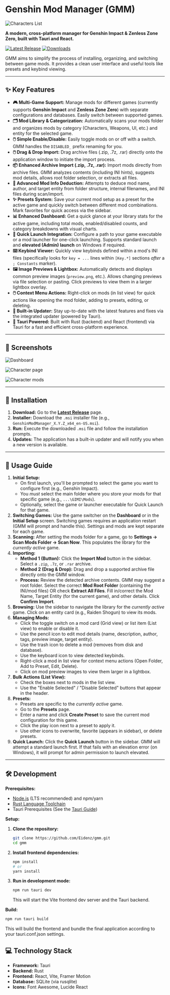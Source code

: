 # Genshin Mod Manager (GMM)

![Characters List](https://github.com/user-attachments/assets/c45b7d4d-6a2a-45a9-8f44-ded6ef450b1d)

**A modern, cross-platform manager for Genshin Impact & Zenless Zone Zero, built with Tauri and React.**

[![Latest Release](https://img.shields.io/github/v/release/Eidenz/gmm-updates?label=Latest%20Release&style=for-the-badge)](https://github.com/Eidenz/gmm/releases/latest)
[![Downloads](https://img.shields.io/github/downloads/Eidenz/gmm-updates/total?style=for-the-badge)](https://github.com/Eidenz/gmm/releases)

GMM aims to simplify the process of installing, organizing, and switching between game mods. It provides a clean user interface and useful tools like presets and keybind viewing.

---

## ✨ Key Features

*   **🎮 Multi-Game Support:** Manage mods for different games (currently supports **Genshin Impact** and **Zenless Zone Zero**) with separate configurations and databases. Easily switch between supported games.
*   **🗂️ Mod Library & Categorization:** Automatically scans your mods folder and organizes mods by category (Characters, Weapons, UI, etc.) and entity for the selected game.
*   **🖱️ Simple Enable/Disable:** Easily toggle mods on or off with a switch. GMM handles the `DISABLED_` prefix renaming for you.
*   **🖱️ Drag & Drop Import:** Drag archive files (.zip, .7z, .rar) directly onto the application window to initiate the import process.
*   **📦 Enhanced Archive Import (.zip, .7z, .rar):** Import mods directly from archive files. GMM analyzes contents (including INI hints), suggests mod details, allows root folder selection, or extracts all files.
*   **🤖 Advanced Mod Info Deduction:** Attempts to deduce mod name, author, and target entity from folder structure, internal filenames, and INI files during scan/import.
*   **✨ Presets System:** Save your current mod setup as a preset for the active game and quickly switch between different mod combinations. Mark favorites for quick access via the sidebar.
*   **📊 Enhanced Dashboard:** Get a quick glance at your library stats for the active game, including total mods, enabled/disabled counts, and category breakdowns with visual charts.
*   **🚀 Quick Launch Integration:** Configure a path to your game executable or a mod launcher for one-click launching. Supports standard launch and **elevated (Admin) launch** on Windows if required.
*   **⌨️ Keybind Viewer:** Quickly view keybinds defined within a mod's INI files (specifically looks for `key = ...` lines within `[Key.*]` sections *after* a `; Constants` marker).
*   **🖼️ Image Previews & Lightbox:** Automatically detects and displays common preview images (`preview.png`, etc.). Allows changing previews via file selection or pasting. Click previews to view them in a larger lightbox overlay.
*   **🖱️ Context Menu Actions:** Right-click on mods (in list view) for quick actions like opening the mod folder, adding to presets, editing, or deleting.
*   **🔄 Built-in Updater:** Stay up-to-date with the latest features and fixes via the integrated updater (powered by Tauri).
*   **🦀 Tauri Powered:** Built with Rust (backend) and React (frontend) via Tauri for a fast and efficient cross-platform experience.

---

## 📸 Screenshots

![Dashboard](https://github.com/user-attachments/assets/6e9f6d59-45bc-4a2c-97d2-35849f77186a)

![Character page](https://github.com/user-attachments/assets/1e387440-f39f-43c6-a2e1-83b389017e5e)

![Character mods](https://github.com/user-attachments/assets/17d812a6-0b66-4fc9-abcd-1353291ea807)

---

## 💾 Installation

1.  **Download:** Go to the [**Latest Release**](https://github.com/Eidenz/gmm-updates/releases/latest) page.
2.  **Installer:** Download the `.msi` installer file (e.g., `GenshinModManager_X.Y.Z_x64_en-US.msi`).
3.  **Run:** Execute the downloaded `.msi` file and follow the installation prompts.
4.  **Updates:** The application has a built-in updater and will notify you when a new version is available.

---

## 🚀 Usage Guide

1.  **Initial Setup:**
    *   On first launch, you'll be prompted to select the game you want to configure first (e.g., Genshin Impact).
    *   You *must* select the main folder where you store your mods for that specific game (e.g., `...\GIMI\Mods`).
    *   Optionally, select the game or launcher executable for Quick Launch for that game.
2.  **Switching Games:** Use the game switcher on the **Dashboard** or in the **Initial Setup** screen. Switching games requires an application restart (GMM will prompt and handle this). Settings and mods are kept separate for each game.
3.  **Scanning:** After setting the mods folder for a game, go to **Settings -> Scan Mods Folder -> Scan Now**. This populates the library for the *currently active* game.
4.  **Importing:**
    *   **Method 1 (Button):** Click the **Import Mod** button in the sidebar. Select a `.zip`, `.7z`, or `.rar` archive.
    *   **Method 2 (Drag & Drop):** Drag and drop a supported archive file directly onto the GMM window.
    *   **Process:** Review the detected archive contents. GMM may suggest a root folder. Select the correct **Mod Root Folder** (containing the INI/mod files) OR check **Extract All Files**. Fill in/correct the Mod Name, Target Entity (for the current game), and other details. Click **Confirm Import**.
5.  **Browsing:** Use the sidebar to navigate the library for the *currently active* game. Click on an entity card (e.g., Raiden Shogun) to view its mods.
6.  **Managing Mods:**
    *   Click the toggle switch on a mod card (Grid view) or list item (List view) to enable or disable it.
    *   Use the pencil icon to edit mod details (name, description, author, tags, preview image, target entity).
    *   Use the trash icon to delete a mod (removes from disk and database).
    *   Use the keyboard icon to view detected keybinds.
    *   Right-click a mod in list view for context menu actions (Open Folder, Add to Preset, Edit, Delete).
    *   Click on mod preview images to view them larger in a lightbox.
7.  **Bulk Actions (List View):**
    *   Check the boxes next to mods in the list view.
    *   Use the "Enable Selected" / "Disable Selected" buttons that appear in the header.
8.  **Presets:**
    *   Presets are specific to the *currently active* game.
    *   Go to the **Presets** page.
    *   Enter a name and click **Create Preset** to save the current mod configuration for this game.
    *   Click the play icon next to a preset to apply it.
    *   Use other icons to overwrite, favorite (appears in sidebar), or delete presets.
9.  **Quick Launch:** Click the **Quick Launch** button in the sidebar. GMM will attempt a standard launch first. If that fails with an elevation error (on Windows), it will prompt for admin permission to launch elevated.

---

## 🛠️ Development

**Prerequisites:**

*   [Node.js](https://nodejs.org/) (LTS recommended) and npm/yarn
*   [Rust Language Toolchain](https://www.rust-lang.org/tools/install)
*   Tauri Prerequisites (See the [Tauri Guide](https://tauri.app/v1/guides/getting-started/prerequisites))

**Setup:**

1.  **Clone the repository:**
    ```bash
    git clone https://github.com/Eidenz/gmm.git
    cd gmm
    ```
2.  **Install frontend dependencies:**
    ```bash
    npm install
    # or
    yarn install
    ```
3.  **Run in development mode:**
    ```bash
    npm run tauri dev
    ```
    This will start the Vite frontend dev server and the Tauri backend.

**Build:**

```bash
npm run tauri build
```

This will build the frontend and bundle the final application according to your tauri.conf.json settings.

## 💻 Technology Stack

- **Framework:** Tauri
- **Backend:** Rust
- **Frontend:** React, Vite, Framer Motion
- **Database:** SQLite (via rusqlite)
- **Icons:** Font Awesome, Lucide React
